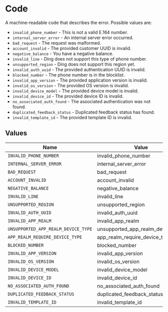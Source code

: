 # Code

A machine-readable code that describes the error. Possible values are:
  * `invalid_phone_number` - This is not a valid E.164 number.
  * `internal_server_error` - An internal server error occurred.
  * `bad_request` - The request was malformed.
  * `account_invalid` - The provided customer UUID is invalid.
  * `negative_balance` - You have a negative balance.
  * `invalid_line` - Ding does not support this type of phone number.
  * `unsupported_region` - Ding does not support this region yet.
  * `invalid_auth_uuid` - The provided authentication UUID is invalid.
  * `blocked_number` - The phone number is in the blocklist.
  * `invalid_app_version` - The provided application version is invalid.
  * `invalid_os_version` - The provided OS version is invalid.
  * `invalid_device_model` - The provided device model is invalid.
  * `invalid_device_id` - The provided device ID is invalid.
  * `no_associated_auth_found` - The associated authentication was not found.
  * `duplicated_feedback_status` - Duplicated feedback status has found.
  * `invalid_template_id` - The provided template ID is invalid.



## Values

| Name                                | Value                               |
| ----------------------------------- | ----------------------------------- |
| `INVALID_PHONE_NUMBER`              | invalid_phone_number                |
| `INTERNAL_SERVER_ERROR`             | internal_server_error               |
| `BAD_REQUEST`                       | bad_request                         |
| `ACCOUNT_INVALID`                   | account_invalid                     |
| `NEGATIVE_BALANCE`                  | negative_balance                    |
| `INVALID_LINE`                      | invalid_line                        |
| `UNSUPPORTED_REGION`                | unsupported_region                  |
| `INVALID_AUTH_UUID`                 | invalid_auth_uuid                   |
| `INVALID_APP_REALM`                 | invalid_app_realm                   |
| `UNSUPPORTED_APP_REALM_DEVICE_TYPE` | unsupported_app_realm_device_type   |
| `APP_REALM_REQUIRE_DEVICE_TYPE`     | app_realm_require_device_type       |
| `BLOCKED_NUMBER`                    | blocked_number                      |
| `INVALID_APP_VERSION`               | invalid_app_version                 |
| `INVALID_OS_VERSION`                | invalid_os_version                  |
| `INVALID_DEVICE_MODEL`              | invalid_device_model                |
| `INVALID_DEVICE_ID`                 | invalid_device_id                   |
| `NO_ASSOCIATED_AUTH_FOUND`          | no_associated_auth_found            |
| `DUPLICATED_FEEDBACK_STATUS`        | duplicated_feedback_status          |
| `INVALID_TEMPLATE_ID`               | invalid_template_id                 |